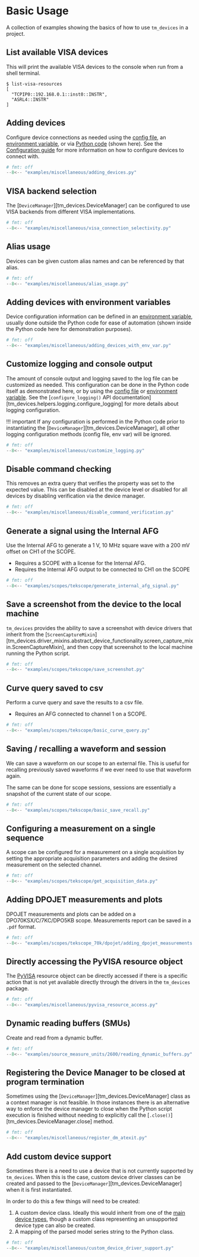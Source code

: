 # Basic Usage

A collection of examples showing the basics of how to use `tm_devices` in a
project.

## List available VISA devices

This will print the available VISA devices to the console when run from a shell terminal.

```console
$ list-visa-resources
[
  "TCPIP0::192.168.0.1::inst0::INSTR",
  "ASRL4::INSTR"
]
```

## Adding devices

Configure device connections as needed using the
[config file](configuration.md#config-file), an
[environment variable](configuration.md#environment-variable), or
via [Python code](configuration.md#python-code) (shown here). See the
[Configuration guide](configuration.md) for more information on how to
configure devices to connect with.

```python
# fmt: off
--8<-- "examples/miscellaneous/adding_devices.py"
```

## VISA backend selection

The [`DeviceManager`][tm_devices.DeviceManager] can be configured to use VISA backends from different VISA implementations.

```python
# fmt: off
--8<-- "examples/miscellaneous/visa_connection_selectivity.py"
```

## Alias usage

Devices can be given custom alias names and can be referenced by that alias.

```python
# fmt: off
--8<-- "examples/miscellaneous/alias_usage.py"
```

## Adding devices with environment variables

Device configuration information can be defined in an
[environment variable](configuration.md#environment-variable), usually done
outside the Python code for ease of automation
(shown inside the Python code here for demonstration purposes).

```python
# fmt: off
--8<-- "examples/miscellaneous/adding_devices_with_env_var.py"
```

## Customize logging and console output

The amount of console output and logging saved to the log file can be customized as needed. This
configuration can be done in the Python code itself as demonstrated here, or by using the
[config file](configuration.md#config-options) or
[environment variable](configuration.md#environment-variable). See the
[`configure_logging()` API documentation][tm_devices.helpers.logging.configure_logging] for more
details about logging configuration.

!!! important
    If any configuration is performed in the Python code prior to instantiating the
    [`DeviceManager`][tm_devices.DeviceManager], all other logging configuration methods
    (config file, env var) will be ignored.

```python
# fmt: off
--8<-- "examples/miscellaneous/customize_logging.py"
```

## Disable command checking

This removes an extra query that verifies the property was set to the expected
value. This can be disabled at the device level or disabled for all devices by
disabling verification via the device manager.

```python
# fmt: off
--8<-- "examples/miscellaneous/disable_command_verification.py"
```

## Generate a signal using the Internal AFG

Use the Internal AFG to generate a 1 V, 10 MHz square wave with a 200 mV offset
on CH1 of the SCOPE.

- Requires a SCOPE with a license for the Internal AFG.
- Requires the Internal AFG output to be connected to CH1 on the SCOPE

```python
# fmt: off
--8<-- "examples/scopes/tekscope/generate_internal_afg_signal.py"
```

## Save a screenshot from the device to the local machine

`tm_devices` provides the ability to save a screenshot with device drivers that inherit from the
[`ScreenCaptureMixin`][tm_devices.driver_mixins.abstract_device_functionality.screen_capture_mixin.ScreenCaptureMixin],
and then copy that screenshot to the local machine running the Python script.

```python
# fmt: off
--8<-- "examples/scopes/tekscope/save_screenshot.py"
```

## Curve query saved to csv

Perform a curve query and save the results to a csv file.

- Requires an AFG connected to channel 1 on a SCOPE.

```python
# fmt: off
--8<-- "examples/scopes/tekscope/basic_curve_query.py"
```

## Saving / recalling a waveform and session

We can save a waveform on our scope to an external file. This is useful for
recalling previously saved waveforms if we ever need to use that waveform again.

The same can be done for scope sessions, sessions are essentially a snapshot of
the current state of our scope.

```python
# fmt: off
--8<-- "examples/scopes/tekscope/basic_save_recall.py"
```

## Configuring a measurement on a single sequence

A scope can be configured for a measurement on a single acquisition by setting the appropriate acquisition parameters
and adding the desired measurement on the selected channel.

```python
# fmt: off
--8<-- "examples/scopes/tekscope/get_acquisition_data.py"
```

## Adding DPOJET measurements and plots

DPOJET measurements and plots can be added on a DPO70KSX/C/7KC/DPO5KB scope.
Measurements report can be saved in a `.pdf` format.

```python
# fmt: off
--8<-- "examples/scopes/tekscope_70k/dpojet/adding_dpojet_measurements.py"
```

## Directly accessing the PyVISA resource object

The [PyVISA](https://pyvisa.readthedocs.io/en/latest/) resource object can be directly
accessed if there is a specific action that is not yet available directly through
the drivers in the `tm_devices` package.

```python
# fmt: off
--8<-- "examples/miscellaneous/pyvisa_resource_access.py"
```

## Dynamic reading buffers (SMUs)

Create and read from a dynamic buffer.

```python
# fmt: off
--8<-- "examples/source_measure_units/2600/reading_dynamic_buffers.py"
```

## Registering the Device Manager to be closed at program termination

Sometimes using the [`DeviceManager`][tm_devices.DeviceManager] class as a context manager is not feasible.
In those instances there is an alternative way to enforce the device manager to
close when the Python script execution is finished without needing to explicitly
call the [`.close()`][tm_devices.DeviceManager.close] method.

```python
# fmt: off
--8<-- "examples/miscellaneous/register_dm_atexit.py"
```

## Add custom device support

Sometimes there is a need to use a device that is not currently supported by
`tm_devices`. When this is the case, custom device driver classes can be created
and passed to the [`DeviceManager`][tm_devices.DeviceManager] when it is
first instantiated.

In order to do this a few things will need to be created:

1. A custom device class. Ideally this would inherit from one of the
    [main device types](advanced/architecture.md#device-types), though a custom class
    representing an unsupported device type can also be created.
2. A mapping of the parsed model series string to the Python class.

```python
# fmt: off
--8<-- "examples/miscellaneous/custom_device_driver_support.py"
```
